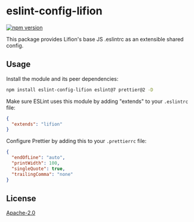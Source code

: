 # eslint-config-lifion

[![npm version](https://badge.fury.io/js/eslint-config-lifion.svg)](http://badge.fury.io/js/eslint-config-lifion)

This package provides Lifion's base JS .eslintrc as an extensible shared config.

## Usage

Install the module and its peer dependencies:

```sh
npm install eslint-config-lifion eslint@7 prettier@2 -D
```

Make sure ESLint uses this module by adding "extends" to your `.eslintrc` file:

```json
{
  "extends": "lifion"
}
```

Configure Prettier by adding this to your `.prettierrc` file:

```json
{
  "endOfLine": "auto",
  "printWidth": 100,
  "singleQuote": true,
  "trailingComma": "none"
}
```

## License

[Apache-2.0](LICENSE)
